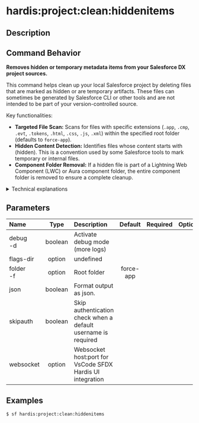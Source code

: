 <!-- This file has been generated with command 'sf hardis:doc:plugin:generate'. Please do not update it manually or it may be overwritten -->
# hardis:project:clean:hiddenitems

## Description


## Command Behavior

**Removes hidden or temporary metadata items from your Salesforce DX project sources.**

This command helps clean up your local Salesforce project by deleting files that are marked as hidden or are temporary artifacts. These files can sometimes be generated by Salesforce CLI or other tools and are not intended to be part of your version-controlled source.

Key functionalities:

- **Targeted File Scan:** Scans for files with specific extensions (`.app`, `.cmp`, `.evt`, `.tokens`, `.html`, `.css`, `.js`, `.xml`) within the specified root folder (defaults to `force-app`).
- **Hidden Content Detection:** Identifies files whose content starts with (hidden). This is a convention used by some Salesforce tools to mark temporary or internal files.
- **Component Folder Removal:** If a hidden file is part of a Lightning Web Component (LWC) or Aura component folder, the entire component folder is removed to ensure a complete cleanup.

<details markdown="1">
<summary>Technical explanations</summary>

The command's technical implementation involves:

- **File Discovery:** Uses `glob` to find files matching the specified patterns within the `folder`.
- **Content Reading:** Reads the content of each file.
- **Hidden Marker Check:** Checks if the file content starts with the literal string (hidden).
- **Folder or File Removal:** If a file is identified as hidden:
  - If it's within an lwc or aura component folder, the entire component folder is removed using `fs.remove`.
  - Otherwise, only the individual file is removed.
- **Logging:** Provides clear messages about which items are being removed and a summary of the total number of hidden items cleaned.
</details>


## Parameters

| Name          |  Type   | Description                                                   |  Default  | Required | Options |
|:--------------|:-------:|:--------------------------------------------------------------|:---------:|:--------:|:-------:|
| debug<br/>-d  | boolean | Activate debug mode (more logs)                               |           |          |         |
| flags-dir     | option  | undefined                                                     |           |          |         |
| folder<br/>-f | option  | Root folder                                                   | force-app |          |         |
| json          | boolean | Format output as json.                                        |           |          |         |
| skipauth      | boolean | Skip authentication check when a default username is required |           |          |         |
| websocket     | option  | Websocket host:port for VsCode SFDX Hardis UI integration     |           |          |         |

## Examples

```shell
$ sf hardis:project:clean:hiddenitems
```


